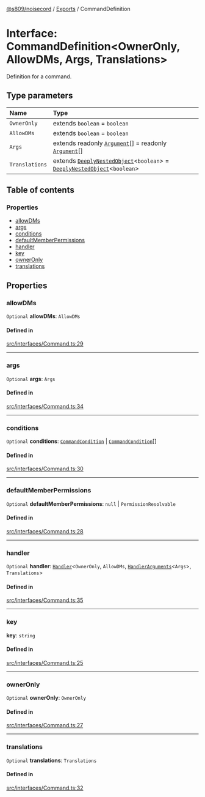 [@s809/noisecord](../README.md) / [Exports](../modules.md) / CommandDefinition

# Interface: CommandDefinition<OwnerOnly, AllowDMs, Args, Translations\>

Definition for a command.

## Type parameters

| Name | Type |
| :------ | :------ |
| `OwnerOnly` | extends `boolean` = `boolean` |
| `AllowDMs` | extends `boolean` = `boolean` |
| `Args` | extends readonly [`Argument`](../modules/CommandDefinition.md#argument)[] = readonly [`Argument`](../modules/CommandDefinition.md#argument)[] |
| `Translations` | extends [`DeeplyNestedObject`](../modules.md#deeplynestedobject)<`boolean`\> = [`DeeplyNestedObject`](../modules.md#deeplynestedobject)<`boolean`\> |

## Table of contents

### Properties

- [allowDMs](CommandDefinition-1.md#allowdms)
- [args](CommandDefinition-1.md#args)
- [conditions](CommandDefinition-1.md#conditions)
- [defaultMemberPermissions](CommandDefinition-1.md#defaultmemberpermissions)
- [handler](CommandDefinition-1.md#handler)
- [key](CommandDefinition-1.md#key)
- [ownerOnly](CommandDefinition-1.md#owneronly)
- [translations](CommandDefinition-1.md#translations)

## Properties

### allowDMs

 `Optional` **allowDMs**: `AllowDMs`

#### Defined in

[src/interfaces/Command.ts:29](https://github.com/s809/noisecord/blob/master/src/interfaces/Command.ts#L29)

___

### args

 `Optional` **args**: `Args`

#### Defined in

[src/interfaces/Command.ts:34](https://github.com/s809/noisecord/blob/master/src/interfaces/Command.ts#L34)

___

### conditions

 `Optional` **conditions**: [`CommandCondition`](CommandCondition.md) \| [`CommandCondition`](CommandCondition.md)[]

#### Defined in

[src/interfaces/Command.ts:30](https://github.com/s809/noisecord/blob/master/src/interfaces/Command.ts#L30)

___

### defaultMemberPermissions

 `Optional` **defaultMemberPermissions**: ``null`` \| `PermissionResolvable`

#### Defined in

[src/interfaces/Command.ts:28](https://github.com/s809/noisecord/blob/master/src/interfaces/Command.ts#L28)

___

### handler

 `Optional` **handler**: [`Handler`](../modules/Command.md#handler)<`OwnerOnly`, `AllowDMs`, [`HandlerArguments`](../modules/CommandDefinition.md#handlerarguments)<`Args`\>, `Translations`\>

#### Defined in

[src/interfaces/Command.ts:35](https://github.com/s809/noisecord/blob/master/src/interfaces/Command.ts#L35)

___

### key

 **key**: `string`

#### Defined in

[src/interfaces/Command.ts:25](https://github.com/s809/noisecord/blob/master/src/interfaces/Command.ts#L25)

___

### ownerOnly

 `Optional` **ownerOnly**: `OwnerOnly`

#### Defined in

[src/interfaces/Command.ts:27](https://github.com/s809/noisecord/blob/master/src/interfaces/Command.ts#L27)

___

### translations

 `Optional` **translations**: `Translations`

#### Defined in

[src/interfaces/Command.ts:32](https://github.com/s809/noisecord/blob/master/src/interfaces/Command.ts#L32)

